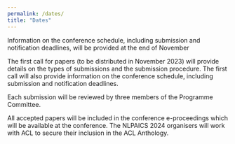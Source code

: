 ```yaml
---
permalink: /dates/
title: "Dates"
---
```


Information on the conference schedule, including submission and notification deadlines, will be provided at the end of November

The first call for papers (to be distributed in November 2023) will provide details on the types of submissions and the submission procedure. The first call will also provide information on the conference schedule, including submission and notification deadlines.

Each submission will be reviewed by three members of the Programme Committee. 

All accepted papers will be included in the conference e-proceedings which will be available at the conference. The NLPAICS 2024 organisers will work with ACL to secure their inclusion in the ACL Anthology.

